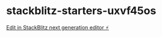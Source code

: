# stackblitz-starters-uxvf45os

[Edit in StackBlitz next generation editor ⚡️](https://stackblitz.com/~/github.com/25-manoj/stackblitz-starters-uxvf45os)